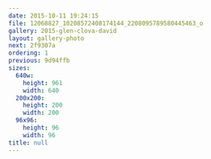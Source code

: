 ```yaml
---
date: 2015-10-11 19:24:15
file: 12068827_10208572408174144_2208095789580445463_o
gallery: 2015-glen-clova-david
layout: gallery-photo
next: 2f9307a
ordering: 1
previous: 9d94ffb
sizes:
  640w:
    height: 961
    width: 640
  200x200:
    height: 200
    width: 200
  96x96:
    height: 96
    width: 96
title: null
---
```

